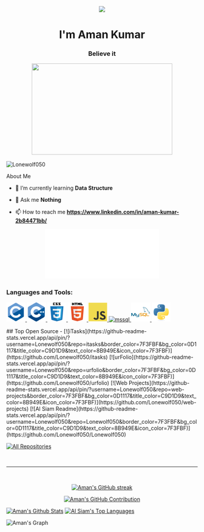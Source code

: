 <p align="center">
<img src="https://readme-typing-svg.herokuapp.com?font=Orbitron&size=40&color=%2379A500&height=67&duration=3500&center=true&lines=%F0%9F%85%B6%F0%9F%86%81%F0%9F%85%B4%F0%9F%85%B4%F0%9F%86%83%F0%9F%85%B8%F0%9F%85%BD%F0%9F%85%B6%F0%9F%86%82">
<h1 align="center"> I'm Aman Kumar</h1>
<h3 align="center">Believe it </h3>
<!--🖼️RICK-->
<p align="center">
<img src="https://c.tenor.com/STXhuZ7MFf0AAAAC/tenor.gif" height="240" width="370">
  <p align="left"> <img src="https://komarev.com/ghpvc/?username=Lonewolf050&label=Profile%20views&color=0e75b6&style=flat" alt="Lonewolf050" /> </p>

   About Me
   
- 🌱 I’m currently learning **Data Structure**

- 💬 Ask me  **Nothing**

- 📫 How to reach me **https://www.linkedin.com/in/aman-kumar-2b84471bb/**

 
<p align="center">
<a href="https://youtu.be/ggG9ySCChYw?si=Ukwioj9iskaiRB4m"><img src="https://raw.githubusercontent.com/Lonewolf050/spotify-github-profile/master/img/example.svg" height="130" width="300"></a>



<h3 align="left">Languages and Tools:</h3>
<p align="left"> <a href="https://www.cprogramming.com/" target="_blank" rel="noreferrer"> <img src="https://raw.githubusercontent.com/devicons/devicon/master/icons/c/c-original.svg" alt="c" width="50" height="50"/> </a> <a href="https://www.w3schools.com/cpp/" target="_blank" rel="noreferrer"> <img src="https://raw.githubusercontent.com/devicons/devicon/master/icons/cplusplus/cplusplus-original.svg" alt="cplusplus" width="50" height="50"/> </a> <a href="https://www.w3schools.com/css/" target="_blank" rel="noreferrer"> <img src="https://raw.githubusercontent.com/devicons/devicon/master/icons/css3/css3-original-wordmark.svg" alt="css3" width="50" height="50"/> </a> <a href="https://www.w3.org/html/" target="_blank" rel="noreferrer"> <img src="https://raw.githubusercontent.com/devicons/devicon/master/icons/html5/html5-original-wordmark.svg" alt="html5" width="50" height="50"/> </a> <a href="https://developer.mozilla.org/en-US/docs/Web/JavaScript" target="_blank" rel="noreferrer"> <img src="https://raw.githubusercontent.com/devicons/devicon/master/icons/javascript/javascript-original.svg" alt="javascript" width="50" height="50"/> </a> <a href="https://www.microsoft.com/en-us/sql-server" target="_blank" rel="noreferrer"> <img src="https://www.svgrepo.com/show/303229/microsoft-sql-server-logo.svg" alt="mssql" width="50" height="50"/> </a> <a href="https://www.mysql.com/" target="_blank" rel="noreferrer"> <img src="https://raw.githubusercontent.com/devicons/devicon/master/icons/mysql/mysql-original-wordmark.svg" alt="mysql" width="50" height="50"/> </a> <a href="https://www.python.org" target="_blank" rel="noreferrer"> <img src="https://raw.githubusercontent.com/devicons/devicon/master/icons/python/python-original.svg" alt="python" width="50" height="50"/> </a> </p>
## Top Open Source -
[![iTasks](https://github-readme-stats.vercel.app/api/pin/?username=Lonewolf050&repo=itasks&border_color=7F3FBF&bg_color=0D1117&title_color=C9D1D9&text_color=8B949E&icon_color=7F3FBF)](https://github.com/Lonewolf050/itasks)
[![urFolio](https://github-readme-stats.vercel.app/api/pin/?username=Lonewolf050&repo=urfolio&border_color=7F3FBF&bg_color=0D1117&title_color=C9D1D9&text_color=8B949E&icon_color=7F3FBF)](https://github.com/Lonewolf050/urfolio)
[![Web Projects](https://github-readme-stats.vercel.app/api/pin/?username=Lonewolf050&repo=web-projects&border_color=7F3FBF&bg_color=0D1117&title_color=C9D1D9&text_color=8B949E&icon_color=7F3FBF)](https://github.com/Lonewolf050/web-projects)
[![Al Siam Readme](https://github-readme-stats.vercel.app/api/pin/?username=Lonewolf050&repo=Lonewolf050&border_color=7F3FBF&bg_color=0D1117&title_color=C9D1D9&text_color=8B949E&icon_color=7F3FBF)](https://github.com/Lonewolf050/Lonewolf050)

<p align="left">
  <a href="https://github.com/Lonewolf050?tab=repositories" target="_blank"><img alt="All Repositories" title="All Repositories" src="https://img.shields.io/badge/-All%20Repos-2962FF?style=for-the-badge&logo=koding&logoColor=white"/></a>
</p>

<br/>
<hr/>
<br/>

<p align="center">
  <a href="https://github.com/Lonewolf050">
    <img src="https://github-readme-streak-stats.herokuapp.com/?user=Lonewolf050&theme=radical&border=7F3FBF&background=0D1117" alt="Aman's GitHub streak"/>
  </a>
</p>

<p align="center">
  <a href="https://github.com/Lonewolf050">
    <img src="https://github-profile-summary-cards.vercel.app/api/cards/profile-details?username=Lonewolf050&theme=radical" alt="Aman's GitHub Contribution"/>
  </a>
</p>

<a> 
    <a href="https://github.com/Lonewolf050"><img alt="Aman's Github Stats" src="https://denvercoder1-github-readme-stats.vercel.app/api?username=Lonewolf050&show_icons=true&count_private=true&theme=react&border_color=7F3FBF&bg_color=0D1117&title_color=F85D7F&icon_color=F8D866" height="192px" width="49.5%"/></a>
  <a href="https://github.com/Lonewolf050"><img alt="Al Siam's Top Languages" src="https://denvercoder1-github-readme-stats.vercel.app/api/top-langs/?username=Lonewolf050&langs_count=8&layout=compact&theme=react&border_color=7F3FBF&bg_color=0D1117&title_color=F85D7F&icon_color=F8D866" height="192px" width="49.5%"/></a>
  <br/>
</a>


![Aman's Graph](https://github-readme-activity-graph.vercel.app/graph?username=Lonewolf050&custom_title=Aman's%20GitHub%20Activity%20Graph&bg_color=0D1117&color=7F3FBF&line=7F3FBF&point=7F3FBF&area_color=FFFFFF&title_color=FFFFFF&area=true)

